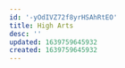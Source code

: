 ```yaml
---
id: '-yOdIVZ72f8yrHSAhRtEO'
title: High Arts
desc: ''
updated: 1639759645932
created: 1639759645932
---
```


